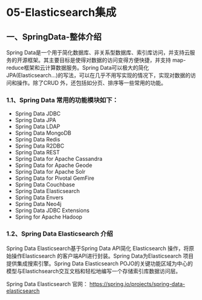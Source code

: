 # 05-Elasticsearch集成
## 一、SpringData-整体介绍
Spring Data是一个用于简化数据库、非关系型数据库、索引库访问，并支持云服务的开源框架。其主要目标是使得对数据的访问变得方便快捷，并支持 map-reduce框架和云计算数据服务。Spring Data可以极大的简化JPA(Elasticsearch…)的写法，可以在几乎不用写实现的情况下，实现对数据的访问和操作。除了CRUD 外，还包括如分页、排序等一些常用的功能。

### 1.1、Spring Data 常用的功能模块如下：
- Spring Data JDBC
- Spring Data JPA
- Spring Data LDAP
- Spring Data MongoDB
- Spring Data Redis
- Spring Data R2DBC
- Spring Data REST
- Spring Data for Apache Cassandra
- Spring Data for Apache Geode
- Spring Data for Apache Solr
- Spring Data for Pivotal GemFire
- Spring Data Couchbase
- Spring Data Elasticsearch
- Spring Data Envers
- Spring Data Neo4j
- Spring Data JDBC Extensions
- Spring for Apache Hadoop

### 1.2、Spring Data Elasticsearch 介绍
Spring Data Elasticsearch基于Spring Data API简化 Elasticsearch 操作，将原始操作Elasticsearch 的客户端API进行封装。Spring Data为Elasticsearch 项目提供集成搜索引擎。Spring Data Elasticsearch POJO的关键功能区域为中心的模型与Elastichsearch交互文档和轻松地编写一个存储索引库数据访问层。

Spring Data Elasticsearch 官网：
https://spring.io/projects/spring-data-elasticsearch


















